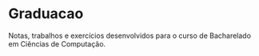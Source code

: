# Graduacao

Notas, trabalhos e exercícios desenvolvidos para o curso de Bacharelado em Ciências de Computação.
